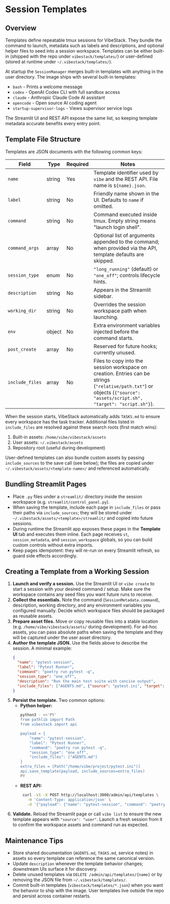 # Session Templates

## Overview
Templates define repeatable tmux sessions for VibeStack. They bundle the command to launch, metadata such as labels and descriptions, and optional helper files to seed into a session workspace. Templates can be either built-in (shipped with the repo under `vibestack/templates/`) or user-defined (stored at runtime under `~/.vibestack/templates/`).

At startup the `SessionManager` merges built-in templates with anything in the user directory. The image ships with several built-in templates:
- `bash` - Prints a welcome message
- `codex` - OpenAI Codex CLI with full sandbox access
- `claude` - Anthropic Claude Code AI assistant
- `opencode` - Open source AI coding agent
- `startup-supervisor-logs` - Views supervisor service logs

The Streamlit UI and REST API expose the same list, so keeping template metadata accurate benefits every entry point.

## Template File Structure
Templates are JSON documents with the following common keys:

| Field | Type | Required | Notes |
| --- | --- | --- | --- |
| `name` | string | Yes | Template identifier used by `vibe` and the REST API. File name is `${name}.json`. |
| `label` | string | No | Friendly name shown in the UI. Defaults to `name` if omitted. |
| `command` | string | No | Command executed inside tmux. Empty string means "launch login shell". |
| `command_args` | array | No | Optional list of arguments appended to the command; when provided via the API, template defaults are skipped. |
| `session_type` | enum | No | `"long_running"` (default) or `"one_off"`; controls lifecycle hints. |
| `description` | string | No | Appears in the Streamlit sidebar. |
| `working_dir` | string | No | Overrides the session workspace path when launching. |
| `env` | object | No | Extra environment variables injected before the command starts. |
| `post_create` | array | No | Reserved for future hooks; currently unused. |
| `include_files` | array | No | Files to copy into the session workspace on creation. Entries can be strings (`"relative/path.txt"`) or objects (`{"source": "assets/script.sh", "target": "script.sh"}`). |

When the session starts, VibeStack automatically adds `TASKS.md` to ensure every workspace has the task tracker. Additional files listed in `include_files` are resolved against these search roots (first match wins):
1. Built-in assets: `/home/vibe/vibestack/assets`
2. User assets: `~/.vibestack/assets`
3. Repository root (useful during development)

User-defined templates can also bundle custom assets by passing `include_sources` to the save call (see below); the files are copied under `~/.vibestack/assets/<template-name>/` and referenced automatically.

## Bundling Streamlit Pages
- Place `.py` files under a `streamlit/` directory inside the session workspace (e.g. `streamlit/control_panel.py`).
- When saving the template, include each page in `include_files` or pass their paths via `include_sources`; they will be stored under `~/.vibestack/assets/<template>/streamlit/` and copied into future sessions.
- During runtime the Streamlit app exposes these pages in the **Template UI** tab and executes them inline. Each page receives `st`, `session_metadata`, and `session_workspace` globals, so you can build custom controls without extra imports.
- Keep pages idempotent: they will re-run on every Streamlit refresh, so guard side effects accordingly.

## Creating a Template from a Working Session
1. **Launch and verify a session.** Use the Streamlit UI or `vibe create` to start a session with your desired command / setup. Make sure the workspace contains any seed files you want future runs to receive.
2. **Collect the essentials.** Note the command (`SessionMetadata.command`), description, working directory, and any environment variables you configured manually. Decide which workspace files should be packaged as reusable assets.
3. **Prepare asset files.** Move or copy reusable files into a stable location (e.g. `/home/vibe/vibestack/assets/` during development). For ad-hoc assets, you can pass absolute paths when saving the template and they will be captured under the user asset directory.
4. **Author the template JSON.** Use the fields above to describe the session. A minimal example:
   ```json
   {
     "name": "pytest-session",
     "label": "Pytest Runner",
     "command": "poetry run pytest -q",
     "session_type": "one_off",
     "description": "Run the main test suite with concise output",
     "include_files": ["AGENTS.md", {"source": "pytest.ini", "target": "pytest.ini"}]
   }
   ```
5. **Persist the template.** Two common options:
   - **Python helper:**
     ```bash
     python3 - <<'PY'
     from pathlib import Path
     from vibestack import api

     payload = {
         "name": "pytest-session",
         "label": "Pytest Runner",
         "command": "poetry run pytest -q",
         "session_type": "one_off",
         "include_files": ["AGENTS.md"]
     }
     extra_files = [Path("/home/vibe/project/pytest.ini")]
     api.save_template(payload, include_sources=extra_files)
     PY
     ```
   - **REST API:**
     ```bash
      curl -sS -X POST http://localhost:3000/admin/api/templates \
        -H 'Content-Type: application/json' \
        -d '{"payload": {"name": "pytest-session", "command": "poetry run pytest -q"}, "include_sources": ["/home/vibe/project/pytest.ini"]}'
     ```
6. **Validate.** Reload the Streamlit page or call `vibe list` to ensure the new template appears with `"source": "user"`. Launch a fresh session from it to confirm the workspace assets and command run as expected.

## Maintenance Tips
- Store shared documentation (`AGENTS.md`, `TASKS.md`, service notes) in assets so every template can reference the same canonical version.
- Update `description` whenever the template behavior changes; downstream UIs surface it for discovery.
- Delete unused templates via `DELETE /admin/api/templates/{name}` or by removing the JSON file from `~/.vibestack/templates/`.
- Commit built-in templates (`vibestack/templates/*.json`) when you want the behavior to ship with the image. User templates live outside the repo and persist across container restarts.
